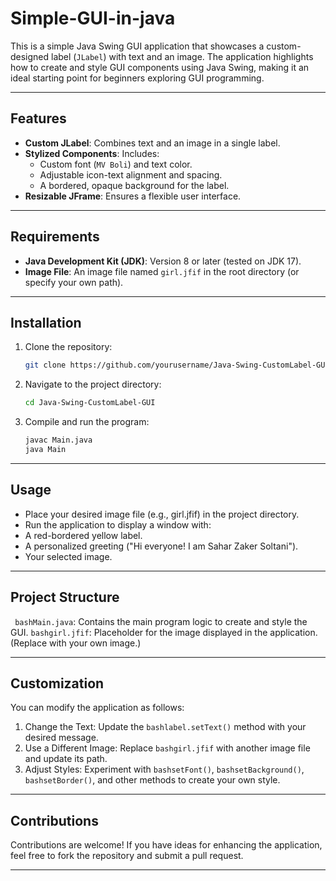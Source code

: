# Simple-GUI-in-java
This is a simple Java Swing GUI application that showcases a custom-designed label (`JLabel`) with text and an image. The application highlights how to create and style GUI components using Java Swing, making it an ideal starting point for beginners exploring GUI programming.

---

## Features
- **Custom JLabel**: Combines text and an image in a single label.
- **Stylized Components**: Includes:
  - Custom font (`MV Boli`) and text color.
  - Adjustable icon-text alignment and spacing.
  - A bordered, opaque background for the label.
- **Resizable JFrame**: Ensures a flexible user interface.

---

## Requirements
- **Java Development Kit (JDK)**: Version 8 or later (tested on JDK 17).
- **Image File**: An image file named `girl.jfif` in the root directory (or specify your own path).

---

## Installation

1. Clone the repository:
   ```bash
   git clone https://github.com/yourusername/Java-Swing-CustomLabel-GUI.git
   ```
2. Navigate to the project directory:
   ```bash
   cd Java-Swing-CustomLabel-GUI
   ```

3. Compile and run the program:
   ```bash
   javac Main.java
   java Main
   ```
----

## Usage
- Place your desired image file (e.g., girl.jfif) in the project directory.
- Run the application to display a window with:
- A red-bordered yellow label.
- A personalized greeting ("Hi everyone! I am Sahar Zaker Soltani").
- Your selected image.
  
-------

## Project Structure
``` bashMain.java```: Contains the main program logic to create and style the GUI.
```bashgirl.jfif```: Placeholder for the image displayed in the application. (Replace with your own image.)

-----

## Customization
You can modify the application as follows:

1. Change the Text: Update the ```bashlabel.setText()``` method with your desired message.
2. Use a Different Image: Replace ```bashgirl.jfif``` with another image file and update its path.
3. Adjust Styles: Experiment with ```bashsetFont()```, ```bashsetBackground()```, ```bashsetBorder()```, and other methods to create your own style.

------

## Contributions
Contributions are welcome! If you have ideas for enhancing the application, feel free to fork the repository and submit a pull request.

-----------
